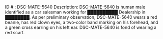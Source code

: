 ID # : DSC-MATE-5640
Description: DSC-MATE-5640 is human male identified as a car salesman working for ██████████ Dealership in ████████. As per preliminary observation, DSC-MATE-5640 wears a red beanie, has red clown eyes, a two-color band marking on his forehead, and a green cross earring on his left ear. DSC-MATE-5640 is fond of wearing a red scarf.